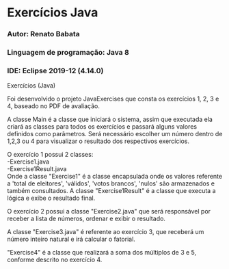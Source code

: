 # Exercícios Java

<h3> Autor: Renato Babata </h3>
<h3> Linguagem de programação: Java 8</h3>
<h3> IDE: Eclipse 2019-12 (4.14.0)</h3>

<p>Exercícios (Java)</p>
<p>
Foi desenvolvido o projeto JavaExercises que consta os exercícios 1, 2, 3 e 4, baseado no PDF de avaliação. 

A classe Main é a classe que iniciará o sistema, assim que executada ela criará as classes para todos os exercícios e passará alguns valores definidos como parâmetros.
Será necessário escolher um número dentro de 1,2,3 ou 4 para visualizar o resultado dos respectivos exercícios.
</p>
<p>
O exercício 1 possui 2 classes:
</br>-Exercise1.java
</br>-Exercise1Result.java
</br>Onde a classe "Exercise1" é a classe encapsulada onde os valores referente a 'total de eleitores', 'válidos', 'votos brancos', 'nulos' são armazenados e também consultados.
A classe "Exercise1Result" é a classe que executa a lógica e exibe o resultado final.

O exercício 2 possui a classe "Exercise2.java" que será responsável por receber a lista de números, ordenar e exibir o resultado.

A classe "Exercise3.java" é referente ao exercício 3, que receberá um número inteiro natural e irá calcular o fatorial. 

"Exercise4" é a classe que realizará a soma dos múltiplos de 3 e 5, conforme descrito no exercício 4.

</p>


